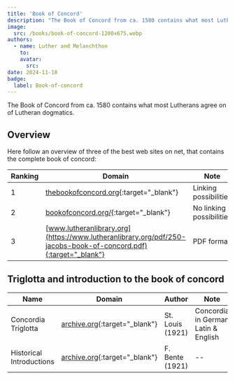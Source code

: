 ```yaml
---
title: 'Book of Concord'
description: "The Book of Concord from ca. 1580 contains what most Lutherans agree on of Lutheran dogmatics."
image:
  src: /books/book-of-concord-1200x675.webp
authors:
  - name: Luther and Melanchthon
    to: 
    avatar:
      src: 
date: 2024-11-18
badge:
  label: Book-of-concord
---
```


The Book of Concord from ca. 1580 contains what most Lutherans agree on of Lutheran dogmatics.

## Overview
Here follow an overview of three of the best web sites on net, that contains the complete book of concord:

| Ranking | Domain      | Note |
| --- | --------- | ----------- |
| 1 | [thebookofconcord.org](https://thebookofconcord.org/three-universal-or-ecumenical-creeds/){:target="_blank"} | Linking possibilities |
| 2 | [bookofconcord.org/](https://bookofconcord.org/){:target="_blank"} | No linking possibilities |
| 3 | [www.lutheranlibrary.org](https://www.lutheranlibrary.org/pdf/250-jacobs-book-of-concord.pdf){:target="_blank"} | PDF format |

## Triglotta and introduction to the book of concord

| Name | Domain      | Author | Note |
| --- | --------- | ----------- | --- |
| Concordia Triglotta | [archive.org](https://archive.org/details/concordiatriglot0000unse/mode/2up){:target="_blank"} | St. Louis (1921) | Concordia in German Latin & English |
| Historical Introductions | [archive.org](https://archive.org/details/bente-historical-introductions-triglotta-from-ocr2/mode/1up){:target="_blank"} | F. Bente (1921) | -- |

